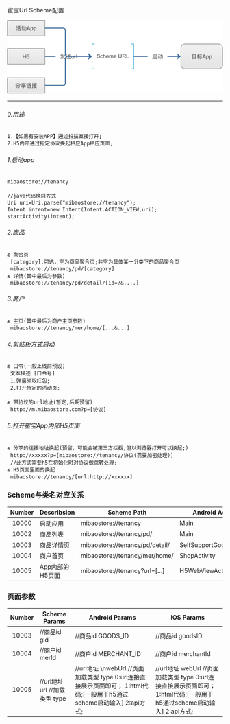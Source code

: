 蜜宝Url Scheme配置

![images](/docs/images/url_scheme_start_type.png)

-------
###### 0.用途
```text
1.【如果有安装APP】通过扫描直接打开;
2.H5内部通过指定协议换起相应App相应页面;
```
###### 1.启动app
```text
mibaostore://tenancy

//java代码换启方式
Uri uri=Uri.parse("mibaostore://tenancy");  
Intent intent=new Intent(Intent.ACTION_VIEW,uri);  
startActivity(intent);
```
###### 2.商品
```text
æ 聚合页
 [category]:可选，空为商品聚合页;非空为具体某一分类下的商品聚合页
 mibaostore://tenancy/pd/[category]
æ 详情(其中最后为参数)
 mibaostore://tenancy/pd/detail/[id=?&....]
```
###### 3.商户
```text
æ 主页(其中最后为商户主页参数)
 mibaostore://tenancy/mer/home/[...&...]
```
###### 4.剪贴板方式启动
```text
æ 口令(一般上线前预设)
 文本描述 [口令号]
 1.弹窗领取红包;
 2.打开特定的活动页;

æ 带协议的url地址(暂定,后期预留)
 http://m.mibaostore.com?p=[协议]
```
###### 5.打开蜜宝App内部H5页面
```text
æ 分享的连接地址换起(预留，可能会被第三方拦截,但以浏览器打开可以换起;)
 http://xxxxx?p=[mibaostore://tenancy/协议(需要加密处理)]
 //此方式需要h5在初始化时对协议做跳转处理;
æ H5页面里面的换起
 mibaostore://tenancy/[url:http://xxxxxx]
```

### Scheme与类名对应关系
| Number | Describsion     | Scheme Path                     | Android Activity Name           | IOS Controller Name                         |
|:------:|-----------------|---------------------------------|---------------------------------|---------------------------------------------|
|  10000 | 启动应用        | mibaostore://tenancy            | Main                            | DB_HomePageTopScrollController              |
|  10002 | 商品列表        | mibaostore://tenancy/pd/        | Main                            | DB_HomePageTopScrollController              |
|  10003 | 商品详情页      | mibaostore://tenancy/pd/detail/ | SelfSupportGoodsDetailsActivity | DBProject.DB_GoodsDetailController          |
|  10004 | 商户首页        | mibaostore://tenancy/mer/home/  | ShopActivity                    | DBProject.DB_HomePageShopHomePageController |
|  10005 | App内部的H5页面 | mibaostore://tenancy?url=[...]  | H5WebViewActivity               | DBProject.DB_CommonWebViewController        |

### 页面参数
| Number | Scheme Params                 | Android Params                                                                                                                | IOS Params                                                                                                                           |
|:------:|-------------------------------|-------------------------------------------------------------------------------------------------------------------------------|--------------------------------------------------------------------------------------------------------------------------------------|
|  10003 | //商品id gid                  | //商品id GOODS_ID                                                                                                             | //商品id goodsID                                                                                                                     |
|  10004 | //商户id merId                | //商户id MERCHANT_ID                                                                                                          | //商户id merchantId                                                                                                                  |
|  10005 | //url地址 url //加载类型 type | //url地址 \nwebUrl //页面加载类型   type   0:url连接直接展示页面即可；   1:html代码;[一般用于h5通过scheme启动输入]   2:api方式; | //url地址    webUrl //页面加载类型    type    0:url连接直接展示页面即可；    1:html代码;[一般用于h5通过scheme启动输入]    2:api方式; |
